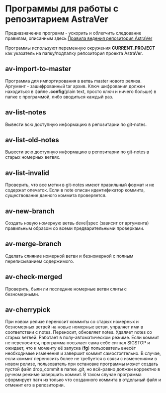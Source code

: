 # Программы для работы с репозитарием AstraVer

Предназначение программ - ускорить и облегчить следование правилам, описанным здесь [Правила ведения репозитория AstraVer](http://stable.intra.ispras.ru/projects/astraver/wiki/%D0%9F%D1%80%D0%B0%D0%B2%D0%B8%D0%BB%D0%B0_%D0%B2%D0%B5%D0%B4%D0%B5%D0%BD%D0%B8%D1%8F_%D1%80%D0%B5%D0%BF%D0%BE%D0%B7%D0%B8%D1%82%D0%BE%D1%80%D0%B8%D1%8F_astraver-spec)

Программы используют переменную окружения **CURRENT\_PROJECT** как указатель на папку/подпапку репозитория проекта AstraVer.

## av-import-to-master

Программа для импортирования в ветвь master нового релиза. Аргумент - зашифрованный tar архив. Ключ шифрования должен находиться в файле **.config**(plain text, просто ключ и ничего больше) в папке с программой, либо вводиться каждый раз.

## av-list-notes

Вывести всю доступную информацию в репозитарии по git-notes.

## av-list-old-notes

Вывести всю доступную информацию в репозитарии по git-notes в старых номерных ветвях.

## av-list-invalid

Проверить, что все метки в git-notes имеют правильный формат и не содержат опечаток. Если в note описан идентификатор коммита, существование данного коммита проверяется.

## av-new-branch

Создать новую номерную ветвь devel|spec (зависит от аргумента) правильным образом со всеми предварительными проверками.

## av-merge-branch

Сделать слияние номерной ветви и безномерной с полным переписыванием содержимого.

## av-check-merged

Проверить, были ли последние номерные ветви слиты с безномерными.

## av-cherrypick

При новом релизе переносит коммиты со старых номерных и безномерных ветвей на новые номерные ветви, упраляет ими в соответствии с notes. Переносит, обновляет notes. Удаляет notes со старых ветвей. Работает в полу-автоматическом режиме. Если коммит не переносится, программа посылает сама себе сигнал SIGSTOP и ожидает, что к моменту её запуска (**fg**) пользователь внесёт необходимые изменения и завершит коммит самостоятельно. В случае, если коммит переносить более не требуется в связи с изменениями в новом релизе, пользователь при остановке программы может создать пустой файл drop\_commit в папке .git, но всё-равно должен корректно в ручном режиме завершить коммит. В таком случае программа сформирует патч из только что созданного коммита в отдельный файл и отменит его в репозитории.
